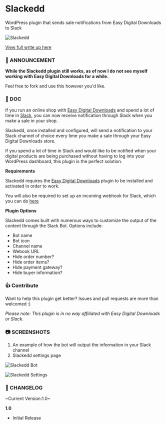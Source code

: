 # Slackedd
WordPress plugin that sends sale notifications from Easy Digital Downloads to Slack

![Slackedd](http://www.robertdevore.com/wp-content/uploads/2016/01/slackedd-cover-image.jpg)

[View full write up here](http://www.robertdevore.com/slackedd/)

### :mega: ANNOUNCEMENT

**While the Slackedd plugin still works, as of now I do not see myself working with Easy Digital Downloads for a while.**

Feel free to fork and use this however you'd like.

### :book: DOC

If you run an online shop with [Easy Digital Downloads](http://wordpress.org/plugins/easy-digital-downloads/) and spend a lot of time in [Slack](https://slack.com), you can now receive notification through Slack when you make a sale in your shop.

Slackedd, once installed and configured, will send a notification to your Slack channel of choice every time you make a sale through your Easy Digital Downloads store.

If you spend a lot of time in Slack and would like to be notified when your digital products are being purchased without having to log into your WordPress dashboard, this plugin is the perfect solution.

**Requirements**

Slackedd requires the [Easy Digital Downloads](http://wordpress.org/plugins/easy-digital-downloads/) plugin to be installed and activated in order to work.

You will also be required to set up an incoming webhook for Slack, which you can do [here](https://my.slack.com/services/new/incoming-webhook/)

**Plugin Options**

Slackedd comes built with numerous ways to customize the output of the content through the Slack Bot. Options include:

* Bot name
* Bot icon
* Channel name
* Webook URL
* Hide order number?
* Hide order items?
* Hide payment gateway?
* Hide buyer information?

### :+1: Contribute

Want to help this plugin get better? Issues and pull requests are more than welcomed :)

*Please note: This plugin is in no way affiliated with Easy Digital Downloads or Slack.*

### :camera: SCREENSHOTS

1. An example of how the bot will output the information in your Slack channel
2. Slackedd settings page

![Slackedd Bot](http://www.robertdevore.com/wp-content/uploads/2016/01/slackedd-screenshot-1.jpg)

![Slackedd Settings](http://www.robertdevore.com/wp-content/uploads/2016/01/slackedd-screenshot-2.jpg)

### :memo: CHANGELOG

~Current Version:1.0~

**1.0**

* Initial Release
